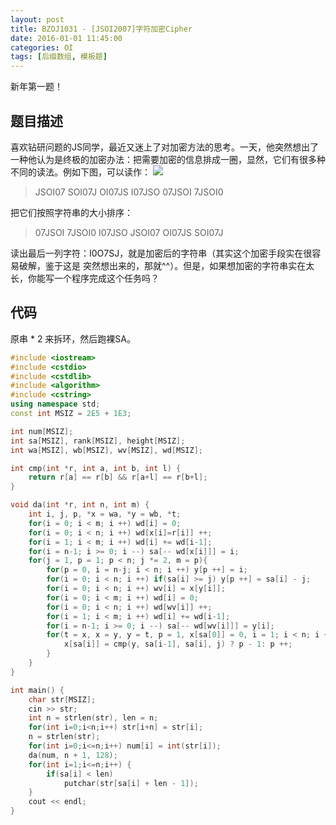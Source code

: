 ```yaml
---
layout: post
title: BZOJ1031 - [JSOI2007]字符加密Cipher
date: 2016-01-01 11:45:00
categories: OI
tags: [后缀数组, 模板题]
---
```


新年第一题！

## 题目描述
喜欢钻研问题的JS同学，最近又迷上了对加密方法的思考。一天，他突然想出了一种他认为是终极的加密办法：把需要加密的信息排成一圈，显然，它们有很多种不同的读法。例如下图，可以读作：
![](http://www.lydsy.com/JudgeOnline/images/1031/1.jpg)

> JSOI07 SOI07J OI07JS I07JSO 07JSOI 7JSOI0

把它们按照字符串的大小排序：

> 07JSOI 7JSOI0 I07JSO JSOI07 OI07JS SOI07J

读出最后一列字符：I0O7SJ，就是加密后的字符串（其实这个加密手段实在很容易破解，鉴于这是
突然想出来的，那就^^）。但是，如果想加密的字符串实在太长，你能写一个程序完成这个任务吗？

## 代码
原串 * 2 来拆环，然后跑裸SA。

```cpp
#include <iostream>
#include <cstdio>
#include <cstdlib>
#include <algorithm>
#include <cstring>
using namespace std;
const int MSIZ = 2E5 + 1E3;

int num[MSIZ];
int sa[MSIZ], rank[MSIZ], height[MSIZ];
int wa[MSIZ], wb[MSIZ], wv[MSIZ], wd[MSIZ];

int cmp(int *r, int a, int b, int l) {
    return r[a] == r[b] && r[a+l] == r[b+l];
}

void da(int *r, int n, int m) {
    int i, j, p, *x = wa, *y = wb, *t;
    for(i = 0; i < m; i ++) wd[i] = 0;
    for(i = 0; i < n; i ++) wd[x[i]=r[i]] ++;
    for(i = 1; i < m; i ++) wd[i] += wd[i-1];
    for(i = n-1; i >= 0; i --) sa[-- wd[x[i]]] = i;
    for(j = 1, p = 1; p < n; j *= 2, m = p){
        for(p = 0, i = n-j; i < n; i ++) y[p ++] = i;
        for(i = 0; i < n; i ++) if(sa[i] >= j) y[p ++] = sa[i] - j;
        for(i = 0; i < n; i ++) wv[i] = x[y[i]];
        for(i = 0; i < m; i ++) wd[i] = 0;
        for(i = 0; i < n; i ++) wd[wv[i]] ++;
        for(i = 1; i < m; i ++) wd[i] += wd[i-1];
        for(i = n-1; i >= 0; i --) sa[-- wd[wv[i]]] = y[i];
        for(t = x, x = y, y = t, p = 1, x[sa[0]] = 0, i = 1; i < n; i ++){
            x[sa[i]] = cmp(y, sa[i-1], sa[i], j) ? p - 1: p ++;
        }
    }
}

int main() {
    char str[MSIZ];
    cin >> str;
    int n = strlen(str), len = n;
    for(int i=0;i<n;i++) str[i+n] = str[i];
    n = strlen(str);
    for(int i=0;i<=n;i++) num[i] = int(str[i]);
    da(num, n + 1, 128);
    for(int i=1;i<=n;i++) {
        if(sa[i] < len)
            putchar(str[sa[i] + len - 1]);
    }
    cout << endl;
}
```
